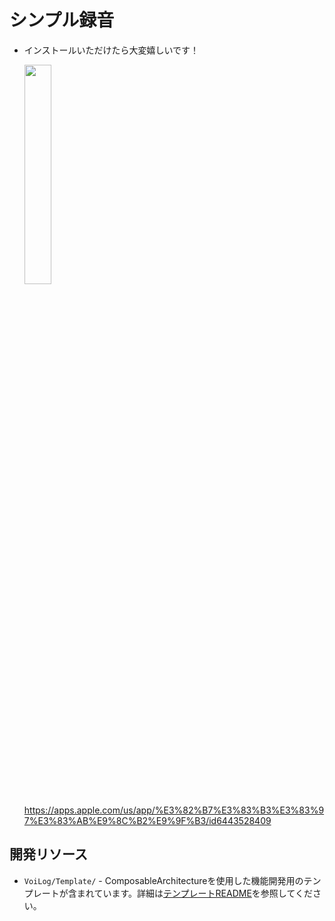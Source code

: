 # シンプル録音

- インストールいただけたら大変嬉しいです！

  <img src="https://github.com/entaku0818/VoiceMemo/assets/9211010/48fc8bcd-f50c-45c5-81ef-fc57f12ffd0d" width="30%" />

  https://apps.apple.com/us/app/%E3%82%B7%E3%83%B3%E3%83%97%E3%83%AB%E9%8C%B2%E9%9F%B3/id6443528409

## 開発リソース

- `VoiLog/Template/` - ComposableArchitectureを使用した機能開発用のテンプレートが含まれています。詳細は[テンプレートREADME](VoiLog/Template/README.md)を参照してください。
